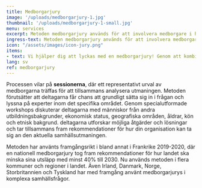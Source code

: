 ```yaml
---
title: Medborgarjury
image: '/uploads/medborgarjury-1.jpg'
thumbnail: '/uploads/medborgarjury-1-small.jpg'
menu: services
excerpt: Metoden medborgarjury används för att involvera medborgare i hur din organisation tar sig an mer komplexa samhällsutmaningar.
ingress-text: Metoden medborgarjury används för att involvera medborgare i hur din organisation tar sig an mer komplexa samhällsutmaningar.
icon: "/assets/images/icon-jury.png"
items:
- text: Vi hjälper dig att lyckas med en medborgarjury! Genom att kombinera representativitet, facilitering och intern förankring designar vi processer som bidrar till att lösa komplexa samhällsutmaningar.
lang: sv
ref: medborgarjury
---
```


Processen vilar på **sessionerna**, där ett representativt urval av medborgarna träffas för att tillsammans analysera utmaningen.  Metoden förutsätter att deltagarna får chans att grundligt sätta sig in i frågan och lyssna på experter inom det specifika området. Genom specialutformade workshops diskuterar deltagarna med människor från andra utbildningsbakgrunder, ekonomisk status, geografiska områden, åldrar, kön och etnisk bakgrund. deltagarna utforskar möjliga åtgärder och lösningar och tar tillsammans fram rekommendationer för hur din organisation kan ta sig an den aktuella samhällsutmaningen.

Metoden har använts framgångsrikt i bland annat i Frankrike 2019-2020, där en nationell medborgarjury tog fram rekommendationer för hur landet ska minska sina utsläpp med minst 40% till 2030. Nu används metoden i flera kommuner och regioner i landet. Även Irland, Danmark, Norge, Storbritannien och Tyskland har med framgång använt medborgarjurys i komplexa samhällsfrågor.
